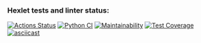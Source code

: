 ### Hexlet tests and linter status:
[![Actions Status](https://github.com/pestrukha/python-project-50/actions/workflows/hexlet-check.yml/badge.svg)](https://github.com/pestrukha/python-project-50/actions)
[![Python CI](https://github.com/pestrukha/python-project-50/actions/workflows/pyci.yml/badge.svg)](https://github.com/pestrukha/python-project-50/actions/workflows/pyci.yml)
[![Maintainability](https://api.codeclimate.com/v1/badges/9fe27a511695c1c8de16/maintainability)](https://codeclimate.com/github/pestrukha/python-project-50/maintainability)
[![Test Coverage](https://api.codeclimate.com/v1/badges/9fe27a511695c1c8de16/test_coverage)](https://codeclimate.com/github/pestrukha/python-project-50/test_coverage)
[![asciicast](https://asciinema.org/a/659771.svg)](https://asciinema.org/a/659771)

